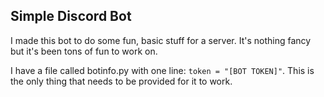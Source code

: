 ## Simple Discord Bot
I made this bot to do some fun, basic stuff for a server.  It's nothing fancy but it's been tons of fun to work on.

I have a file called botinfo.py with one line: `token = "[BOT TOKEN]"`.  This is the only thing that needs to be provided for it to work.
